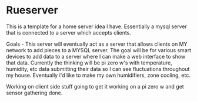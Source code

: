 # Rueserver
This is a template for a home server idea I have. Essentially a mysql server that is connected to a server which accepts clients.

Goals - 
    This server will eventually act as a server that allows clients on MY network to add pieces to a MYSQL server.
    The goal will be for various smart devices to add data to a server where I can make a web interface to show that data.
    Currently the thinking will be pi zero w's with temperature, humidity, etc data submitting their data so I can see
    fluctuations throughout my house. Eventually i'd like to make my own humidifiers, zone cooling, etc.
    

Working on client side stuff going to get it working on a pi zero w and get sensor gathering done.
